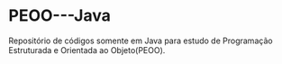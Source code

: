 # PEOO---Java

Repositório de códigos somente em Java para estudo de Programação Estruturada e Orientada ao Objeto(PEOO).
